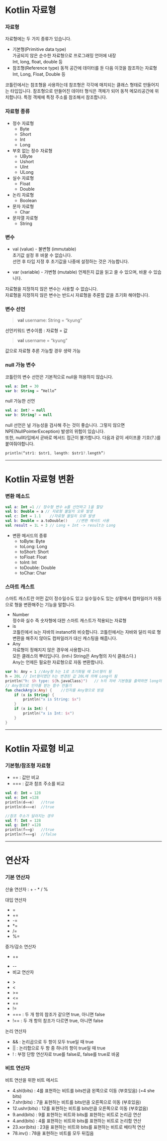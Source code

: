 # Kotlin 자료형  
### 자료형  
자료형에는 두 가지 종류가 있습니다. 
* 기본형(Primitive data type)  
  가공되지 않은 순수한 자료형으로 프로그래밍 언어에 내장  
  Int, long, float, double 등
* 참조형(Reference type)
  동적 공간에 데이터를 둔 다음 이것을 참조하는 자료형  
  Int, Long, Float, Double 등  

코틀린에서는 참조형을 사용하는데 참조형은 각각에 매치되는 클래스 형태로 만들어지는 타입입니다. 참조형으로 만들어진 데이터 형식은 객체가 되어 동적 메모리공간에 위치합니다. 특정 객체에 특정 주소를 참조해서 참조합니다. 
### 자료형 종류  
- 정수 자료형  
  - Byte
  - Short
  - Int
  - Long  
- 부호 없는 정수 자료형
    - UByte
    - Ushort
    - UInt
    - ULong  
- 실수 자료형  
  - Float
  - Double  
- 논리 자료형  
  - Boolean
- 문자 자료형
  - Char
- 문자열 자료형
  - String  

### 변수  
- val (value) - 불변형 (immutable)  
  초기값 설정 후 바꿀 수 없습니다.  
  선언 후 타입 지정 후 초기값을 나중에 설정하는 것은 가능합니다.

- var (variable) - 가변형 (mutable) 
  언제든지 값을 읽고 쓸 수 있으며, 바꿀 수 있습니다.

자료형을 지정하지 않은 변수는 사용할 수 없습니다.  
자료형을 지정하지 않은 변수는 반드시 자료형을 추론할 값을 초기화 해야합니다.

### 변수 선언  
> **val** username: String = “kyung” 

선언키워드 변수이름 : 자료형 = 값  

> **val** username = “kyung” 

값으로 자료형 추론 가능할 경우 생략 가능

### null 가능 변수  
코틀린의 변수 선언은 기본적으로 null을 허용하지 않습니다.

~~~kotlin
val a: Int = 30
var b: String = “Hello”
~~~

null 가능한 선언  

~~~kotlin
val a: Int? = null
var b: String? = null
~~~

null 선언은 널 가능성을 검사해 주는 것이 좋습니다.
그렇지 않으면 NPE(NullPointerException) 발생의 위험이 있습니다.  
또한, null타입에서 곧바로 메서드 접근이 불가합니다. 
다음과 같이 세이프콜 기호(?.)를 붙여줘야합니다.  

~~~kotlin
println(“str1: $str1, length: $str1?.length”)
~~~


---
# Kotlin 자료형 변환  
### 변환 메소드  
~~~kotlin
val a: Int =1 // 정수형 변수 a를 선언하고 1을 할당
val b: Double = a // 자료형 불일치 오류 발생
val c: Int = 1.1    //자료형 불일치 오류 발생
val b: Double = a.toDouble()    //변환 메서드 사용
val result = 1L + 3 // Long + Int -> result는 Long
~~~
- 변환 메서드의 종류
  - toByte: Byte
  - toLong: Long
  - toShort: Short
  - toFloat: Float
  - toInt: Int
  - toDouble: Double
  - toChar: Char

### 스마트 캐스트  
스마트 캐스트란 어떤 값이 정수일수도 있고 실수일수도 있는 상황에서 컴파일러가 자동으로 형을 변환해주는 기능을 말합니다.  
- Number  
  정수와 실수 즉 숫자형에 대한 스마트 캐스트가 적용되는 자료형
- is  
  코틀린에서 is는 자바의 instanof와 비슷합니다. 코틀린에서는 자바와 달리 따로 형변환을 해주지 않아도 컴파일러가 대신 캐스팅을 해줍니다. 
- Any  
  자료형이 정해지지 않은 경우에 사용합니다.  
  모든 클래스의 뿌리입니다. (Int나 String은 Any형의 자식 클래스다.)  
  Any는 언제든 필요한 자료형으로 자동 변환합니다.
~~~kotlin
var h: Any = 1 //Any형 h는 1로 초기화될 때 Int형이 됨
h = 20L // Int형이였던 h는 변경된 값 20L에 의해 Long이 됨
println("h: $h type: ${h.javaClass}")   // h의 자바 기본형을 출력하면 long이 나옴
// Any형으로 인자를 받는 함수 만들기
fun checkArg(x:Any) {    //인자를 Any형으로 받음
    if (x is String) {
        println("x is String: $x")
    }
    if (x is Int) {
        println("x is Int: $x")
    }
}
~~~

---
# Kotlin 자료형 비교  
### 기본형/참조형 자료형  
* == : 값만 비교
* === : 값과 참조 주소를 비교  
~~~kotlin
val d: Int = 128
val e: Int =128
println(d==e)   //true
println(d===e)  //true

//참조 주소가 달라지는 경우
val f: Int = 128
val g: Int? =128
println(f==g)   //true
println(f===g)  //false
~~~

---
# 연산자  
### 기본 연산자  

산술 연산자 : + - * / %

대입 연산자 
- =
- +=
- -=
- *=
- /=
- %=

증가/감소 연산자
- ++  
* -- 
* 비교 연산자
- \>
- <
- \>=
- <=
- ==
- !=
- === : 두 개 항의 참조가 같으면 true, 아니면 false
- !== : 두 개 항의 참조가 다르면 true, 아니면 false

논리 연산자
- && : 논리곱으로 두 항이 모두 true일 때 true
- \|\| : 논리합으로 두 항 중 하나의 항이 true일 때 true
- ! : 부정 단항 연산자로 true를 false로, false를 true로 바꿈  


### 비트 연산자  
비트 연산을 위한 비트 메서드  

- 4.shl(bits) : 4를 표현하는 비트를 bits만큼 왼쪽으로 이동 (부호있음) (=4 she bits)
- 7.shr(bits) : 7을 표현하는 비트를 bits만큼 오른쪽으로 이동 (부호있음)
- 12.ushr(bits) : 12를 표현하는 비트를 bits만큼 오른쪽으로 이동 (부호없음)
- 9.and(bits) : 9를 표현하는 비트와 bits를 표현하는 비트로 논리곱 연산
- 4.and(bits) : 4를 표현하는 비트와 bits를 표현하는 비트로 논리합 연산
- 23.xor(bits) : 23을 표현하는 비트와 bits를 표현하는 비트로 배타적 연산
- 78.inv() : 78을 표현하는 비트를 모두 뒤집음


